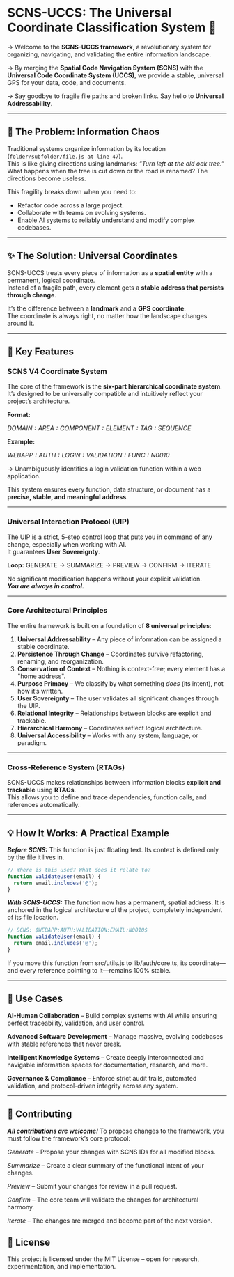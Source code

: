 # SCNS-UCCS: The Universal Coordinate Classification System 🚀

->  Welcome to the **SCNS-UCCS framework**, a revolutionary system for organizing, navigating, and validating the entire information           landscape. 


->  By merging the **Spatial Code Navigation System (SCNS)** with the **Universal Code Coordinate System (UCCS)**, we provide a stable,        universal GPS for your data, code, and documents.

->  Say goodbye to fragile file paths and broken links. Say hello to **Universal Addressability**.

---

## 🎯 The Problem: Information Chaos

Traditional systems organize information by its location (`folder/subfolder/file.js at line 47`).  
This is like giving directions using landmarks: *"Turn left at the old oak tree."*  
What happens when the tree is cut down or the road is renamed? The directions become useless.

This fragility breaks down when you need to:

- Refactor code across a large project.
- Collaborate with teams on evolving systems.
- Enable AI systems to reliably understand and modify complex codebases.

---

## ✨ The Solution: Universal Coordinates

SCNS-UCCS treats every piece of information as a **spatial entity** with a permanent, logical coordinate.  
Instead of a fragile path, every element gets a **stable address that persists through change**.

It’s the difference between a **landmark** and a **GPS coordinate**.  
The coordinate is always right, no matter how the landscape changes around it.

---

## 🔑 Key Features

### **SCNS V4 Coordinate System**
The core of the framework is the **six-part hierarchical coordinate system**.  
It’s designed to be universally compatible and intuitively reflect your project’s architecture.

**Format:**

*$DOMAIN:AREA:COMPONENT:ELEMENT:TAG:SEQUENCE$*

**Example:**

*$WEBAPP:AUTH:LOGIN:VALIDATION:FUNC:N0010$*

→ Unambiguously identifies a login validation function within a web application.

This system ensures every function, data structure, or document has a **precise, stable, and meaningful address**.

---

### **Universal Interaction Protocol (UIP)**

The UIP is a strict, 5-step control loop that puts you in command of any change, especially when working with AI.  
It guarantees **User Sovereignty**.

**Loop:**
GENERATE → SUMMARIZE → PREVIEW → CONFIRM → ITERATE

No significant modification happens without your explicit validation.  
***You are always in control.***

---
### **Core Architectural Principles**
The entire framework is built on a foundation of **8 universal principles**:

1. **Universal Addressability** – Any piece of information can be assigned a stable coordinate.  
2. **Persistence Through Change** – Coordinates survive refactoring, renaming, and reorganization.  
3. **Conservation of Context** – Nothing is context-free; every element has a "home address".  
4. **Purpose Primacy** – We classify by what something *does* (its intent), not how it’s written.  
5. **User Sovereignty** – The user validates all significant changes through the UIP.  
6. **Relational Integrity** – Relationships between blocks are explicit and trackable.  
7. **Hierarchical Harmony** – Coordinates reflect logical architecture.  
8. **Universal Accessibility** – Works with any system, language, or paradigm.  

---

### **Cross-Reference System (RTAGs)**
SCNS-UCCS makes relationships between information blocks **explicit and trackable** using **RTAGs**.  
This allows you to define and trace dependencies, function calls, and references automatically.

---

## 💡 How It Works: A Practical Example

***Before SCNS:***
This function is just floating text. Its context is defined only by the file it lives in.

```javascript
// Where is this used? What does it relate to?
function validateUser(email) {
  return email.includes('@');
}
```
***With SCNS-UCCS:***
The function now has a permanent, spatial address.
It is anchored in the logical architecture of the project, completely independent of its file location.

```javascript
// SCNS: $WEBAPP:AUTH:VALIDATION:EMAIL:N0010$
function validateUser(email) {
  return email.includes('@');
}
```

If you move this function from src/utils.js to lib/auth/core.ts, its coordinate—and every reference pointing to it—remains 100% stable.

---
## 🚀 Use Cases

**AI-Human Collaboration** – Build complex systems with AI while ensuring perfect traceability, validation, and user control.

**Advanced Software Development** – Manage massive, evolving codebases with stable references that never break.

**Intelligent Knowledge Systems** – Create deeply interconnected and navigable information spaces for documentation, research, and more.

**Governance & Compliance** – Enforce strict audit trails, automated validation, and protocol-driven integrity across any system.

---

## 🤝 Contributing

***All contributions are welcome!***
To propose changes to the framework, you must follow the framework’s core protocol:

*Generate* – Propose your changes with SCNS IDs for all modified blocks.

*Summarize* – Create a clear summary of the functional intent of your changes.

*Preview* – Submit your changes for review in a pull request.

*Confirm* – The core team will validate the changes for architectural harmony.

*Iterate* – The changes are merged and become part of the next version.

## 📜 License

This project is licensed under the MIT License – open for research, experimentation, and implementation.
